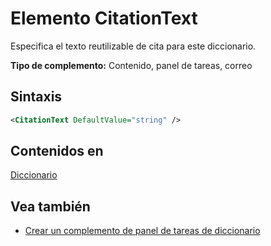 # <a name="citationtext-element"></a>Elemento CitationText

Especifica el texto reutilizable de cita para este diccionario.

**Tipo de complemento:** Contenido, panel de tareas, correo

## <a name="syntax"></a>Sintaxis

```XML
<CitationText DefaultValue="string" />
```

## <a name="contained-in"></a>Contenidos en

[Diccionario](dictionary.md)

## <a name="see-also"></a>Vea también

- [Crear un complemento de panel de tareas de diccionario](https://docs.microsoft.com/office/dev/add-ins/word/dictionary-task-pane-add-ins)
